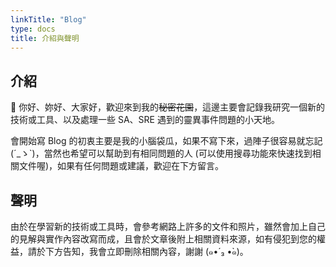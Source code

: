 ```yaml
---
linkTitle: "Blog"
type: docs
title: 介紹與聲明
---
```


## 介紹

👋 你好、妳好、大家好，歡迎來到我的~~秘密花園~~，這邊主要會記錄我研究一個新的技術或工具、以及處理一些 SA、SRE 遇到的靈異事件問題的小天地。

會開始寫 Blog 的初衷主要是我的小腦袋瓜，如果不寫下來，過陣子很容易就忘記 (´\_ゝ`)，當然也希望可以幫助到有相同問題的人 (可以使用搜尋功能來快速找到相關文件喔)，如果有任何問題或建議，歡迎在下方留言。

<!--more-->

## 聲明

由於在學習新的技術或工具時，會參考網路上許多的文件和照片，雖然會加上自己的見解與實作內容改寫而成，且會於文章後附上相關資料來源，如有侵犯到您的權益，請於下方告知，我會立即刪除相關內容，謝謝 (๑•́ ₃ •̀๑)。
